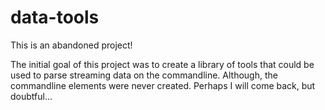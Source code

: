 data-tools
==========

This is an abandoned project!

The initial goal of this project was to create a library of tools that could be used to parse streaming data on the commandline. Although, the commandline elements were never created. Perhaps I will come back, but doubtful...